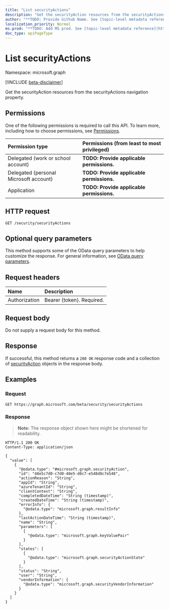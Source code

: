 ```yaml
---
title: "List securityActions"
description: "Get the securityAction resources from the securityActions navigation property."
author: "**TODO: Provide Github Name. See [topic-level metadata reference](https://msgo.azurewebsites.net/add/document/guidelines/metadata.html#topic-level-metadata)**"
localization_priority: Normal
ms.prod: "**TODO: Add MS prod. See [topic-level metadata reference](https://msgo.azurewebsites.net/add/document/guidelines/metadata.html#topic-level-metadata)**"
doc_type: apiPageType
---
```


# List securityActions
Namespace: microsoft.graph

[!INCLUDE [beta-disclaimer](../../includes/beta-disclaimer.md)]

Get the securityAction resources from the securityActions navigation property.

## Permissions
One of the following permissions is required to call this API. To learn more, including how to choose permissions, see [Permissions](/graph/permissions-reference).

|Permission type|Permissions (from least to most privileged)|
|:---|:---|
|Delegated (work or school account)|**TODO: Provide applicable permissions.**|
|Delegated (personal Microsoft account)|**TODO: Provide applicable permissions.**|
|Application|**TODO: Provide applicable permissions.**|

## HTTP request

<!-- {
  "blockType": "ignored"
}
-->
``` http
GET /security/securityActions
```

## Optional query parameters
This method supports some of the OData query parameters to help customize the response. For general information, see [OData query parameters](/graph/query-parameters).

## Request headers
|Name|Description|
|:---|:---|
|Authorization|Bearer {token}. Required.|

## Request body
Do not supply a request body for this method.

## Response

If successful, this method returns a `200 OK` response code and a collection of [securityAction](../resources/securityaction.md) objects in the response body.

## Examples

### Request
<!-- {
  "blockType": "request",
  "name": "list_securityaction"
}
-->
``` http
GET https://graph.microsoft.com/beta/security/securityActions
```


### Response
>**Note:** The response object shown here might be shortened for readability.
<!-- {
  "blockType": "response",
  "truncated": true,
  "@odata.type": "Collection(microsoft.graph.securityAction)"
}
-->
``` http
HTTP/1.1 200 OK
Content-Type: application/json

{
  "value": [
    {
      "@odata.type": "#microsoft.graph.securityAction",
      "id": "48e5c7d0-c7d0-48e5-d0c7-e548d0c7e548",
      "actionReason": "String",
      "appId": "String",
      "azureTenantId": "String",
      "clientContext": "String",
      "completedDateTime": "String (timestamp)",
      "createdDateTime": "String (timestamp)",
      "errorInfo": {
        "@odata.type": "microsoft.graph.resultInfo"
      },
      "lastActionDateTime": "String (timestamp)",
      "name": "String",
      "parameters": [
        {
          "@odata.type": "microsoft.graph.keyValuePair"
        }
      ],
      "states": [
        {
          "@odata.type": "microsoft.graph.securityActionState"
        }
      ],
      "status": "String",
      "user": "String",
      "vendorInformation": {
        "@odata.type": "microsoft.graph.securityVendorInformation"
      }
    }
  ]
}
```


